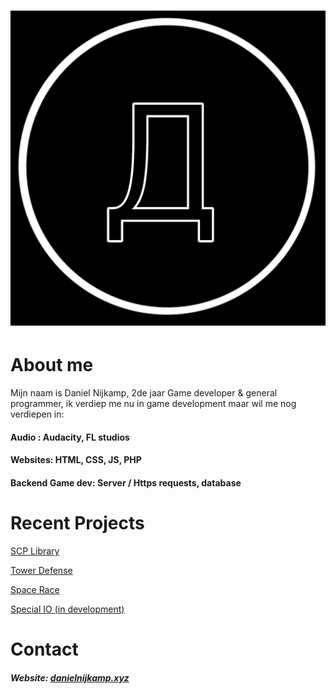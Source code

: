 <h1 align="center">
  
![image](/src/img.jpg?raw=true)

</h1>

# About me

Mijn naam is Daniel Nijkamp, 2de jaar Game developer & general programmer, ik verdiep me nu in game development maar wil me nog verdiepen in:

#### Audio : Audacity, FL studios
#### Websites: HTML, CSS, JS, PHP
#### Backend Game dev: Server / Https requests, database


# Recent Projects
[SCP Library](https://github.com/DanielNijkamp/F2M6PROG)

[Tower Defense](https://github.com/DanielNijkamp/Tower_Defense)

[Space Race](https://github.com/DanielNijkamp/ExpendingSpace)


[Special IO (in development)](https://github.com/DanielNijkamp/Special_IO)
# Contact

##### Website: [danielnijkamp.xyz](https://danielnijkamp.xyz)

